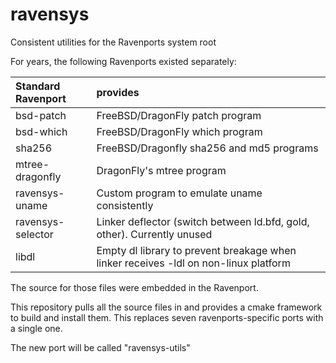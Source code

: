 # ravensys
Consistent utilities for the Ravenports system root

For years, the following Ravenports existed separately:

| Standard Ravenport | provides
| :----------------- | :-----------------
| bsd-patch          | FreeBSD/DragonFly patch program 
| bsd-which          | FreeBSD/DragonFly which program 
| sha256             | FreeBSD/Dragonfly sha256 and md5 programs
| mtree-dragonfly    | DragonFly's mtree program
| ravensys-uname     | Custom program to emulate uname consistently
| ravensys-selector  | Linker deflector (switch between ld.bfd, gold, other).  Currently unused
| libdl              | Empty dl library to prevent breakage when linker receives -ldl on non-linux platform

The source for those files were embedded in the Ravenport.

This repository pulls all the source files in and provides a cmake
framework to build and install them.  This replaces seven ravenports-specific
ports with a single one.

The new port will be called "ravensys-utils"
